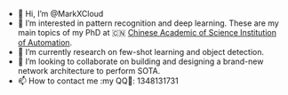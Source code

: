 - 👋 Hi, I’m @MarkXCloud
- 👀 I’m interested in pattern recognition and deep learning. These are my main topics of my PhD at 🇨🇳 [Chinese Academic of Science Institution of Automation](www.ia.cas.cn).
- 🌱 I’m currently research on few-shot learning and object detection.
- 💞️ I’m looking to collaborate on building and designing a brand-new network architecture to perform SOTA.
- 📫 How to contact me :my QQ🐧: 1348131731

<!---
MarkXCloud/MarkXCloud is a ✨ special ✨ repository because its `README.md` (this file) appears on your GitHub profile.
You can click the Preview link to take a look at your changes.
--->
